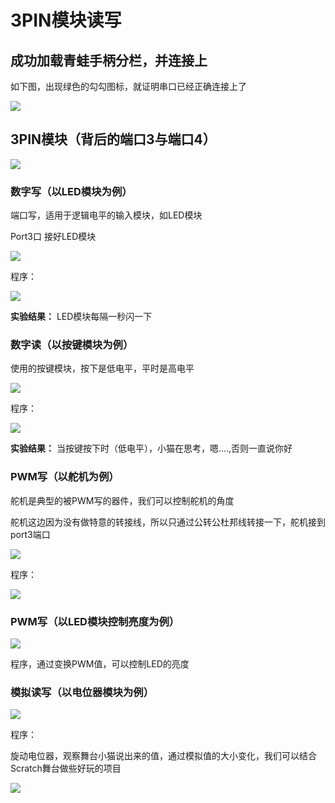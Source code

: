 # 3PIN模块读写

## 成功加载青蛙手柄分栏，并连接上

如下图，出现绿色的勾勾图标，就证明串口已经正确连接上了

![](./images/c03_01.png)


## 3PIN模块（背后的端口3与端口4）

![](./images/c03_11.png)

### 数字写（以LED模块为例）

端口写，适用于逻辑电平的输入模块，如LED模块

Port3口 接好LED模块

![](./images/c03_20.png)

程序：

![](./images/c03_23.png)

**实验结果：** LED模块每隔一秒闪一下


### 数字读（以按键模块为例）

使用的按键模块，按下是低电平，平时是高电平

![](./images/c03_22.png)

程序：

![](./images/c03_24.png)

**实验结果：** 当按键按下时（低电平），小猫在思考，嗯....,否则一直说你好

### PWM写（以舵机为例）

舵机是典型的被PWM写的器件，我们可以控制舵机的角度

舵机这边因为没有做特意的转接线，所以只通过公转公杜邦线转接一下，舵机接到port3端口

![](./images/c03_29.png)

程序：

![](./images/c03_26.png)

### PWM写（以LED模块控制亮度为例）

![](./images/c03_20.png)

程序，通过变换PWM值，可以控制LED的亮度

### 模拟读写（以电位器模块为例）

![](./images/c03_21.png)

程序：

旋动电位器，观察舞台小猫说出来的值，通过模拟值的大小变化，我们可以结合Scratch舞台做些好玩的项目

![](./images/c03_25.png)